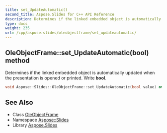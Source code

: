 ```yaml
---
title: set_UpdateAutomatic()
second_title: Aspose.Slides for C++ API Reference
description: Determines if the linked embedded object is automatically updated when the presentation is opened or printed. Write bool.
type: docs
weight: 235
url: /cpp/aspose.slides/oleobjectframe/set_updateautomatic/
---
```

## OleObjectFrame::set_UpdateAutomatic(bool) method


Determines if the linked embedded object is automatically updated when the presentation is opened or printed. Write **bool**.

```cpp
void Aspose::Slides::OleObjectFrame::set_UpdateAutomatic(bool value) override
```

## See Also

* Class [OleObjectFrame](./)
* Namespace [Aspose::Slides](../)
* Library [Aspose.Slides](../../)